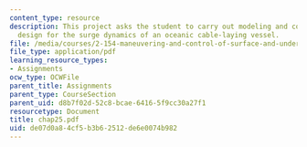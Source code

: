 ```yaml
---
content_type: resource
description: This project asks the student to carry out modeling and control system
  design for the surge dynamics of an oceanic cable-laying vessel.
file: /media/courses/2-154-maneuvering-and-control-of-surface-and-underwater-vehicles-13-49-fall-2004/de07d0a84cf5b3b62512de6e0074b982_chap25.pdf
file_type: application/pdf
learning_resource_types:
- Assignments
ocw_type: OCWFile
parent_title: Assignments
parent_type: CourseSection
parent_uid: d8b7f02d-52c8-bcae-6416-5f9cc30a27f1
resourcetype: Document
title: chap25.pdf
uid: de07d0a8-4cf5-b3b6-2512-de6e0074b982
---
```


